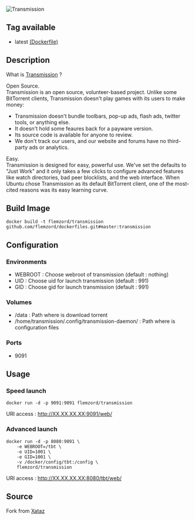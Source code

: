 ![Transmission](http://blogmmix.ch/sites/default/files/imagecache/gross/6/transmission-bittorrent1.png)

## Tag available
* latest [(Dockerfile)](https://github.com/flemzord/dockerfiles/tree/master/transmission/Dockerfile)

## Description
What is [Transmission](http://www.transmissionbt.com/) ?

Open Source.  
Transmission is an open source, volunteer-based project. Unlike some BitTorrent clients, Transmission doesn't play games with its users to make money:

* Transmission doesn't bundle toolbars, pop-up ads, flash ads, twitter tools, or anything else.
* It doesn't hold some feaures back for a payware version.
* Its source code is available for anyone to review.
* We don't track our users, and our website and forums have no third-party ads or analytics. 

Easy.  
Transmission is designed for easy, powerful use. We've set the defaults to "Just Work" and it only takes a few clicks to configure advanced features like watch directories, bad peer blocklists, and the web interface. When Ubuntu chose Transmission as its default BitTorrent client, one of the most-cited reasons was its easy learning curve.

## Build Image

```shell
docker build -t flemzord/transmission github.com/flemzord/dockerfiles.git#master:transmission
```

## Configuration
### Environments
* WEBROOT : Choose webroot of transmission (default : nothing)
* UID : Choose uid for launch transmission (default : 991)
* GID : Choose gid for launch transmission (default : 991)

### Volumes
* /data : Path where is download torrent
* /home/transmission/.config/transmission-daemon/ : Path where is configuration files 

### Ports
* 9091

## Usage
### Speed launch
```shell
docker run -d -p 9091:9091 flemzord/transmission
```
URI access : http://XX.XX.XX.XX:9091/web/

### Advanced launch
```shell
docker run -d -p 8080:9091 \
	-e WEBROOT=/tbt \
	-e UID=1001 \
	-e GID=1001 \
	-v /docker/config/tbt:/config \
	flemzord/transmission
```
URI access : http://XX.XX.XX.XX:8080/tbt/web/

## Source

Fork from [Xataz](https://github.com/xataz/dockerfiles)
